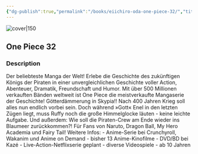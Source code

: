 ```yaml
---
{"dg-publish":true,"permalink":"/books/eiichiro-oda-one-piece-32/","title":"\"One Piece 32\"","tags":["manga","pirate","Fantasy"]}
---
```




![cover|150](http://books.google.com/books/content?id=zeokCgAAQBAJ&printsec=frontcover&img=1&zoom=1&edge=curl&source=gbs_api)

## One Piece 32

### Description

Der beliebteste Manga der Welt! Erlebe die Geschichte des zukünftigen Königs der Piraten in einer unvergleichlichen Geschichte voller Action, Abenteuer, Dramatik, Freundschaft und Humor. Mit über 500 Millionen verkauften Bänden weltweit ist One Piece die meistverkaufte Mangaserie der Geschichte! Götterdämmerung in Skypia!! Nach 400 Jahren Krieg soll alles nun endlich vorbei sein. Doch während »Gott« Enel in den letzten Zügen liegt, muss Ruffy noch die große Himmelglocke läuten - keine leichte Aufgabe. Und außerdem: Wie soll die Piraten-Crew am Ende wieder ins Blaumeer zurückkommen?! Für Fans von Naruto, Dragon Ball, My Hero Academia und Fairy Tail! Weitere Infos: - Anime-Serie bei Crunchyroll, Wakanim und Anime on Demand - bisher 13 Anime-Kinofilme - DVD/BD bei Kazé - Live-Action-Netflixserie geplant - diverse Videospiele - ab 10 Jahren
```